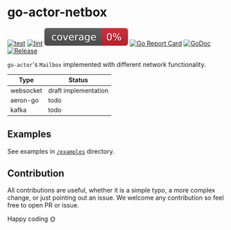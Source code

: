 # go-actor-netbox

[![test](https://github.com/vladopajic/go-actor-netbox/actions/workflows/test.yml/badge.svg?branch=main)](https://github.com/vladopajic/go-actor-netbox/actions/workflows/test.yml)
[![lint](https://github.com/vladopajic/go-actor-netbox/actions/workflows/lint.yml/badge.svg?branch=main)](https://github.com/vladopajic/go-actor-netbox/actions/workflows/lint.yml)
[![coverage](https://raw.githubusercontent.com/vladopajic/go-actor-netbox/badges/.badges/main/coverage.svg)](./.testcoverage.yml)
[![Go Report Card](https://goreportcard.com/badge/github.com/vladopajic/go-actor-netbox?cache=v1)](https://goreportcard.com/report/github.com/vladopajic/go-actor-netbox)
[![GoDoc](https://godoc.org/github.com/vladopajic/go-actor-netbox?status.svg)](https://godoc.org/github.com/vladopajic/go-actor-netbox)
[![Release](https://img.shields.io/github/release/vladopajic/go-actor-netbox.svg?style=flat-square)](https://github.com/vladopajic/go-actor-netbox/releases/latest)


`go-actor`'s `Mailbox` implemented with different network functionality.

| Type        | Status                    |
|-------------|---------------------------|
| websocket   | draft implementation      |
| aeron-go    | todo                      |
| kafka       | todo                      |    

## Examples

See examples in [`/examples`](/examples/) directory.

## Contribution

All contributions are useful, whether it is a simple typo, a more complex change, or just pointing out an issue. We welcome any contribution so feel free to open PR or issue. 

Happy coding 🌞
